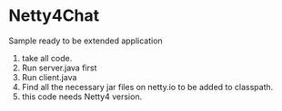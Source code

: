 Netty4Chat
==========

Sample ready to be extended application

1. take all code. 
2. Run server.java first
3. Run client.java 
4. Find all the necessary jar files on netty.io to be added to classpath. 
5. this code needs Netty4 version.
